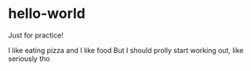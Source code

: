 # hello-world
Just for practice!

I like eating pizza and I like food
But I should prolly start working out, like seriously tho
